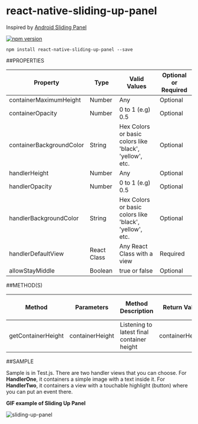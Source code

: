 # react-native-sliding-up-panel

Inspired by [Android Sliding Panel](https://github.com/umano/AndroidSlidingUpPanel)

[![npm version](https://badge.fury.io/js/react-native-sliding-up-panel.svg)](https://badge.fury.io/js/react-native-sliding-up-panel)

```
npm install react-native-sliding-up-panel --save
```

##PROPERTIES

Property  | Type | Valid Values | Optional or Required
---------  | -----| ------------ | --------------------
containerMaximumHeight | Number | Any | Optional
containerOpacity | Number | 0 to 1 (e.g) 0.5 | Optional
containerBackgroundColor | String | Hex Colors or basic colors like 'black', 'yellow', etc. | Optional
handlerHeight | Number | Any | Optional
handlerOpacity | Number | 0 to 1 (e.g) 0.5| Optional
handlerBackgroundColor | String | Hex Colors or basic colors like 'black', 'yellow', etc. | Optional 
handlerDefaultView | React Class | Any React Class with a view | Required
allowStayMiddle | Boolean | true or false| Optional

##METHOD(S)

Method  | Parameters | Method Description | Return Value | Optional or Required
------  | ---------- | ------------------ | ------------ | --------------------
getContainerHeight | containerHeight | Listening to latest final container height | containerHeight | Optional

##SAMPLE

Sample is in Test.js. There are two handler views that you can choose. For **HandlerOne**, it containers a simple image with a text inside it. For **HandlerTwo**, it containers a view with a touchable highlight (button) where you can put an event there.

**GIF example of Sliding Up Panel**

![sliding-up-panel](https://cloud.githubusercontent.com/assets/16302770/19019840/e47781b6-88a5-11e6-8cd9-4115a27d4513.gif)<br>

